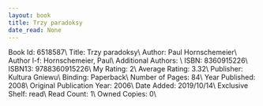 ```yaml
---
layout: book
title: Trzy paradoksy
date_read: None
---
```


Book Id: 6518587\ 
Title: Trzy paradoksy\ 
Author: Paul Hornschemeier\ 
Author l-f: Hornschemeier, Paul\ 
Additional Authors: \ 
ISBN: 8360915226\ 
ISBN13: 9788360915226\ 
My Rating: 2\ 
Average Rating: 3.32\ 
Publisher: Kultura Gniewu\ 
Binding: Paperback\ 
Number of Pages: 84\ 
Year Published: 2008\ 
Original Publication Year: 2006\ 
Date Added: 2019/10/14\ 
Exclusive Shelf: read\ 
Read Count: 1\ 
Owned Copies: 0\ 

